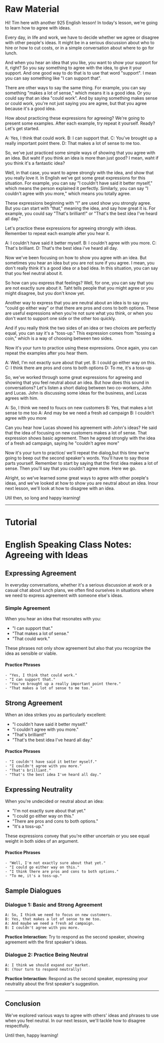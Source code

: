 # Raw Material
Hi! Tim here with another 925 English lesson! In today's lesson, we're going to learn how to agree with ideas.

Every day, in life and work, we have to decide whether we agree or disagree with other people's ideas. It might be in a serious discussion about who to hire or how to cut costs, or in a simple conversation about where to go for lunch.

And when you hear an idea that you like, you want to show your support for it, right? So you say something to agree with the idea, to give it your support. And one good way to do that is to use that word "support". I mean you can say something like "I can support that".

There are other ways to say the same thing. For example, you can say something "makes a lot of sense," which means it is a good idea. Or you could say that an idea "could work". And by saying something makes sense or could work, you're not just saying you are agree, but that you agree because it's a good idea.

How about practicing these expressions for agreeing? We're going to present some examples. After each example, try repeat it yourself. Ready? Let's get started.

A: Yes, I think that could work.
B: I can support that.
C: You've brought up a really important point there.
D: That makes a lot of sense to me too.

So, we've just practiced some simple ways of showing that you agree with an idea. But waht if you think an idea is more than just good? I mean, waht if you think it's a fantastic idea?

Well, in that case, you want to agree strongly with the idea, and show that you really love it. In English we've got some great expressions for this situation. For example, you can say "I couldn't have said it better myself," which means the person explained it perfectly. Similarly, you can say "I couldn't agree with you more," which means you totally agree.

These expressions beginning with "I" are used show you strongly agree. But you can start with "that," meaning the idea, and say how great it is. For example, you could say "That's brilliant!" or "That's the best idea I've heard all day."

Let's practice these expressions for agreeing strongly with ideas. Remember to repeat each example after you hear it.

A: I couldn't have said it better myself.
B: I couldn't agree with you more.
C: That's brilliant.
D: That's the best idea i've heard all day.

Now we've been focusing on how to show you agree with an idea. But sometimes you hear an idea but you are not sure if you agree. I mean, you don't really think it's a good idea or a bad idea. In this situation, you can say that you feel neutral about it.

So how can you express that feelings? Well, for one, you can say that you are not exactly sure about it. Taht tells people that you might agree or you might disagree, but you don't know yet.

Another way to express that you are neutral about an idea is to say you "could go either way" or that there are pros and cons to both options. These are useful expressions when you're not sure what you think, or when you don't want to support one side or the other too quickly.

And if you really think the two sides of an idea or two choices are perfectly equal, you can say it's a "toss-up." This expression comes from "tossing a coin," which is a way of choosing between two sides.

Now it's your turn to practice using these expressions. Once again, you can repeat the examples after you hear them.

A: Well, I'm not exactly sure about that yet.
B: I could go either way on this.
C: I think there are pros and cons to both options
D: To me, it's a toss-up

So, we've worked through some great expressions for agreeing and showing that you feel neutral about an idea. But how does this sound in conversations? Let's listen a short dialog between two co-workers, John and Lucas. John is discussing some ideas for the business, and Lucas agrees with him.

A: So, I think we need to foucs on new customers
B: Yes, that makes a lot sense to me too
A: And may be we need a fresh ad campaign
B: I couldn't agree with you more

Can you hear how Lucas showed his agreement with John's ideas? He said that the idea of focusing on new customers makes a lot of sense. That expression shows basic agreement. Then he agreed strongly with the idea of a fresh ad campaign, saying he "couldn't agree more"

Now it's your turn to practice/ we'll repeat the dialog,but this time we're going to beep out the second speaker's words. You'll have to say those parts yourself. Remember to start by saying that the first idea makes a lot of sense. Then you'll say that you couldn't agree more. Here we go.

Alright, so we've learned some great ways to agree with other poeple's ideas, and we've looked at how to show you are neutral about an idea. Inour next lesson, we'll look at how to disagree with an idea.

Util then, so long and happy learning!


---
# Tutorial
# English Speaking Class Notes: Agreeing with Ideas

## Expressing Agreement

In everyday conversations, whether it's a serious discussion at work or a casual chat about lunch plans, we often find ourselves in situations where we need to express agreement with someone else's ideas.

### Simple Agreement
When you hear an idea that resonates with you:

- "I can support that."
- "That makes a lot of sense."
- "That could work."

These phrases not only show agreement but also that you recognize the idea as sensible or viable.

#### Practice Phrases
```
- "Yes, I think that could work."
- "I can support that."
- "You've brought up a really important point there."
- "That makes a lot of sense to me too."
```

## Strong Agreement

When an idea strikes you as particularly excellent:

- "I couldn't have said it better myself."
- "I couldn't agree with you more."
- "That's brilliant!"
- "That's the best idea I've heard all day."

#### Practice Phrases
```
- "I couldn't have said it better myself."
- "I couldn't agree with you more."
- "That's brilliant."
- "That's the best idea I've heard all day."
```

## Expressing Neutrality

When you're undecided or neutral about an idea:

- "I'm not exactly sure about that yet."
- "I could go either way on this."
- "There are pros and cons to both options."
- "It's a toss-up."

These expressions convey that you're either uncertain or you see equal weight in both sides of an argument.

#### Practice Phrases
```
- "Well, I'm not exactly sure about that yet."
- "I could go either way on this."
- "I think there are pros and cons to both options."
- "To me, it's a toss-up."
```

## Sample Dialogues

### Dialogue 1: Basic and Strong Agreement
```
A: So, I think we need to focus on new customers.
B: Yes, that makes a lot of sense to me too.
A: And maybe we need a fresh ad campaign.
B: I couldn't agree with you more.
```

**Practice Interaction:**
Try to respond as the second speaker, showing agreement with the first speaker's ideas.

### Dialogue 2: Practice Being Neutral
```
A: I think we should expand our market.
B: (Your turn to respond neutrally)
```

**Practice Interaction:**
Respond as the second speaker, expressing your neutrality about the first speaker's suggestion.

---

## Conclusion

We've explored various ways to agree with others' ideas and phrases to use when you feel neutral. In our next lesson, we'll tackle how to disagree respectfully.

Until then, happy learning!